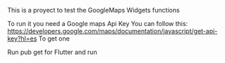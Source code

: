 This is a proyect to test the GoogleMaps Widgets functions

To run it you need a Google maps Api Key 
You can follow this: 
https://developers.google.com/maps/documentation/javascript/get-api-key?hl=es
To get one

Run pub get for Flutter and run
